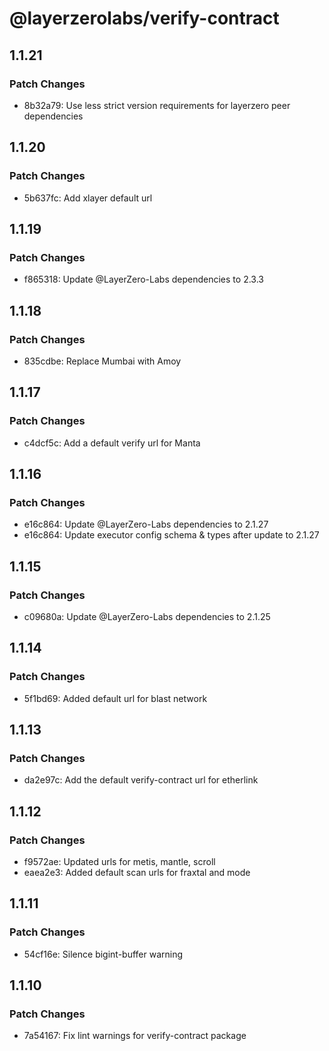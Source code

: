 # @layerzerolabs/verify-contract

## 1.1.21

### Patch Changes

- 8b32a79: Use less strict version requirements for layerzero peer dependencies

## 1.1.20

### Patch Changes

- 5b637fc: Add xlayer default url

## 1.1.19

### Patch Changes

- f865318: Update @LayerZero-Labs dependencies to 2.3.3

## 1.1.18

### Patch Changes

- 835cdbe: Replace Mumbai with Amoy

## 1.1.17

### Patch Changes

- c4dcf5c: Add a default verify url for Manta

## 1.1.16

### Patch Changes

- e16c864: Update @LayerZero-Labs dependencies to 2.1.27
- e16c864: Update executor config schema & types after update to 2.1.27

## 1.1.15

### Patch Changes

- c09680a: Update @LayerZero-Labs dependencies to 2.1.25

## 1.1.14

### Patch Changes

- 5f1bd69: Added default url for blast network

## 1.1.13

### Patch Changes

- da2e97c: Add the default verify-contract url for etherlink

## 1.1.12

### Patch Changes

- f9572ae: Updated urls for metis, mantle, scroll
- eaea2e3: Added default scan urls for fraxtal and mode

## 1.1.11

### Patch Changes

- 54cf16e: Silence bigint-buffer warning

## 1.1.10

### Patch Changes

- 7a54167: Fix lint warnings for verify-contract package
